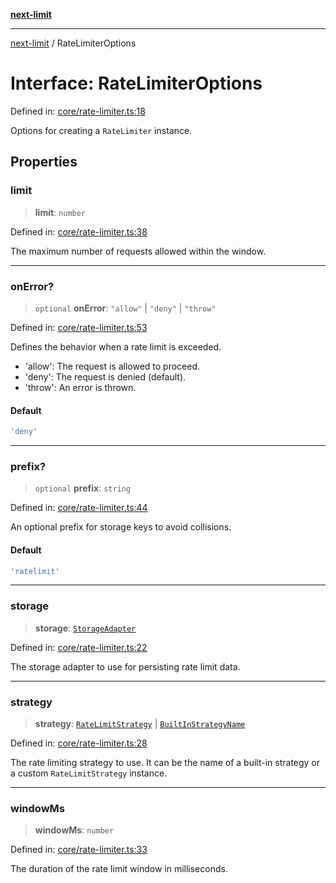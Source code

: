 [**next-limit**](../README.md)

***

[next-limit](../README.md) / RateLimiterOptions

# Interface: RateLimiterOptions

Defined in: [core/rate-limiter.ts:18](https://github.com/saoudi-h/next-limit/blob/657cd4412856737cdc75b96e50f263c52d81c8f9/src/core/rate-limiter.ts#L18)

Options for creating a `RateLimiter` instance.

## Properties

### limit

> **limit**: `number`

Defined in: [core/rate-limiter.ts:38](https://github.com/saoudi-h/next-limit/blob/657cd4412856737cdc75b96e50f263c52d81c8f9/src/core/rate-limiter.ts#L38)

The maximum number of requests allowed within the window.

***

### onError?

> `optional` **onError**: `"allow"` \| `"deny"` \| `"throw"`

Defined in: [core/rate-limiter.ts:53](https://github.com/saoudi-h/next-limit/blob/657cd4412856737cdc75b96e50f263c52d81c8f9/src/core/rate-limiter.ts#L53)

Defines the behavior when a rate limit is exceeded.
- 'allow': The request is allowed to proceed.
- 'deny': The request is denied (default).
- 'throw': An error is thrown.

#### Default

```ts
'deny'
```

***

### prefix?

> `optional` **prefix**: `string`

Defined in: [core/rate-limiter.ts:44](https://github.com/saoudi-h/next-limit/blob/657cd4412856737cdc75b96e50f263c52d81c8f9/src/core/rate-limiter.ts#L44)

An optional prefix for storage keys to avoid collisions.

#### Default

```ts
'ratelimit'
```

***

### storage

> **storage**: [`StorageAdapter`](StorageAdapter.md)

Defined in: [core/rate-limiter.ts:22](https://github.com/saoudi-h/next-limit/blob/657cd4412856737cdc75b96e50f263c52d81c8f9/src/core/rate-limiter.ts#L22)

The storage adapter to use for persisting rate limit data.

***

### strategy

> **strategy**: [`RateLimitStrategy`](RateLimitStrategy.md) \| [`BuiltInStrategyName`](../type-aliases/BuiltInStrategyName.md)

Defined in: [core/rate-limiter.ts:28](https://github.com/saoudi-h/next-limit/blob/657cd4412856737cdc75b96e50f263c52d81c8f9/src/core/rate-limiter.ts#L28)

The rate limiting strategy to use.
It can be the name of a built-in strategy or a custom `RateLimitStrategy` instance.

***

### windowMs

> **windowMs**: `number`

Defined in: [core/rate-limiter.ts:33](https://github.com/saoudi-h/next-limit/blob/657cd4412856737cdc75b96e50f263c52d81c8f9/src/core/rate-limiter.ts#L33)

The duration of the rate limit window in milliseconds.
